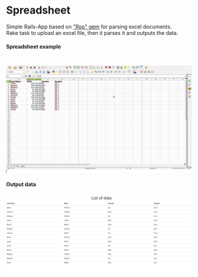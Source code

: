 # Spreadsheet

Simple Rails-App based on ["Roo" gem](https://github.com/roo-rb/roo) for 
parsing excel documents. \
Rake task to upload an excel file, then it parses it and outputs the data.
#### Spreadsheet example
![Example](app/assets/images/sales_1.png)
#### Output data
![Example](app/assets/images/Spreadsheet.png)
